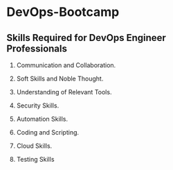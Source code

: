 # DevOps-Bootcamp


## Skills Required for DevOps Engineer Professionals

1) Communication and Collaboration.

2) Soft Skills and Noble Thought.

3) Understanding of Relevant Tools.

4) Security Skills.

5) Automation Skills.

6) Coding and Scripting.

7) Cloud Skills.

8) Testing Skills
